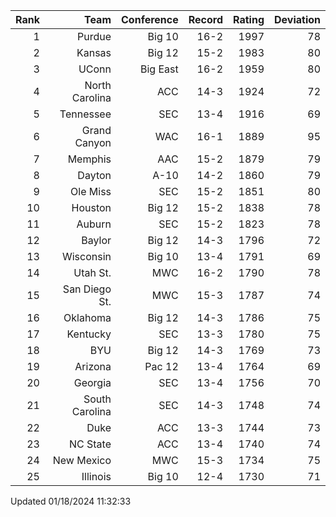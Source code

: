 | Rank  | Team                 | Conference           | Record   | Rating | Deviation |
| ---:  | ---:                 | ---:                 | ---:     | ---:   | ---:      |
| 1     | Purdue               | Big 10               | 16-2     | 1997   | 78        |
| 2     | Kansas               | Big 12               | 15-2     | 1983   | 80        |
| 3     | UConn                | Big East             | 16-2     | 1959   | 80        |
| 4     | North Carolina       | ACC                  | 14-3     | 1924   | 72        |
| 5     | Tennessee            | SEC                  | 13-4     | 1916   | 69        |
| 6     | Grand Canyon         | WAC                  | 16-1     | 1889   | 95        |
| 7     | Memphis              | AAC                  | 15-2     | 1879   | 79        |
| 8     | Dayton               | A-10                 | 14-2     | 1860   | 79        |
| 9     | Ole Miss             | SEC                  | 15-2     | 1851   | 80        |
| 10    | Houston              | Big 12               | 15-2     | 1838   | 78        |
| 11    | Auburn               | SEC                  | 15-2     | 1823   | 78        |
| 12    | Baylor               | Big 12               | 14-3     | 1796   | 72        |
| 13    | Wisconsin            | Big 10               | 13-4     | 1791   | 69        |
| 14    | Utah St.             | MWC                  | 16-2     | 1790   | 78        |
| 15    | San Diego St.        | MWC                  | 15-3     | 1787   | 74        |
| 16    | Oklahoma             | Big 12               | 14-3     | 1786   | 75        |
| 17    | Kentucky             | SEC                  | 13-3     | 1780   | 75        |
| 18    | BYU                  | Big 12               | 14-3     | 1769   | 73        |
| 19    | Arizona              | Pac 12               | 13-4     | 1764   | 69        |
| 20    | Georgia              | SEC                  | 13-4     | 1756   | 70        |
| 21    | South Carolina       | SEC                  | 14-3     | 1748   | 74        |
| 22    | Duke                 | ACC                  | 13-3     | 1744   | 73        |
| 23    | NC State             | ACC                  | 13-4     | 1740   | 74        |
| 24    | New Mexico           | MWC                  | 15-3     | 1734   | 75        |
| 25    | Illinois             | Big 10               | 12-4     | 1730   | 71        |

Updated 01/18/2024 11:32:33
